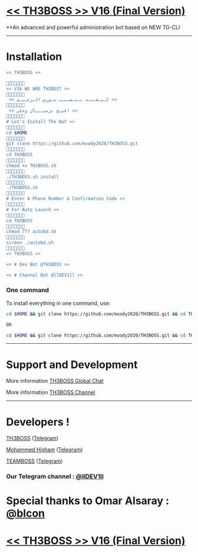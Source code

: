 # [<< TH3BOSS >> V16 (Final Version)](https://telegram.me/llDEV1ll)

**An advanced and powerful administration bot based on NEW TG-CLI


* * *


# Installation


```sh
<< TH3BOSS >>

🔸➖🔹➖🔸➖🔹
<< V16 WE ARE TH3BEST >>
🔸➖🔹➖🔸➖🔹
 << كـيـفـيـه تـنـصـيـب سـورس الـزعـيـم >>
🔸➖🔹➖🔸➖🔹
 << افتـح ترمنـــأل وخلي >>
🔸➖🔹➖🔸➖🔹
# Let's Install The Bot >>
🔸➖🔹➖🔸➖🔹
cd $HOME
🔸➖🔹➖🔸➖🔹
git clone https://github.com/moody2020/TH3BOSS.git
🔸➖🔹➖🔸➖🔹
cd TH3BOSS
🔸➖🔹➖🔸➖🔹
chmod +x TH3BOSS.sh
🔸➖🔹➖🔸➖🔹
./TH3BOSS.sh install
🔸➖🔹➖🔸➖🔹
./TH3BOSS.sh 
🔸➖🔹➖🔸➖🔹
# Enter A Phone Number & Confirmation Code >>
🔸➖🔹➖🔸➖🔹
# For Auto Launch >>
🔸➖🔹➖🔸➖🔹
cd TH3BOSS
🔸➖🔹➖🔸➖🔹
chmod 777 autobd.sh
🔸➖🔹➖🔸➖🔹
screen ./autobd.sh
🔸➖🔹➖🔸➖🔹
<< TH3BOSS >>

<< # Dev Bot @TH3BOSS >>

<< # Channel Bot @llDEV1ll >>
```
### One command
To install everything in one command, use:
```sh
cd $HOME && git clone https://github.com/moody2020/TH3BOSS.git && cd TH3BOSS && chmod +x TH3BOSS.sh && ./TH3BOSS.sh install && ./TH3BOSS.sh

OR

cd $HOME && git clone https://github.com/moody2020/TH3BOSS.git && cd TH3BOSS && chmod +x TH3BOSS.sh && ./TH3BOSS.sh install && chmod 777 autobd.sh && screen ./autobd.sh
```

* * *

# Support and Development

More information [TH3BOSS Global Chat](https://t.me/joinchat/A5_fO0OPsgbb_99AkUgWQ)

More information [TH3BOSS Channel](https://t.me/llDEV1ll)


* * *

# Developers !

[TH3BOSS](https://github.com/moody2020) ([Telegram](https://telegram.me/TH3BOSS))

[Mohammed Hisham](https://github.com/moody2020) ([Telegram](https://telegram.me/lBOSSl))

[TEAMBOSS](https://github.com/moody2020) ([Telegram](https://telegram.me/llDEV1ll))


### Our Telegram channel : [@llDEV1ll](https://telegram.me/llDEV1ll)

# Special thanks to Omar Alsaray : [@blcon](https://telegram.me/blcon)

# [<< TH3BOSS >> V16 (Final Version)](https://telegram.me/llDEV1ll)
